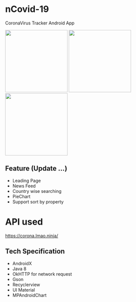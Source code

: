 # nCovid-19
CoronaVirus Tracker Android App

<img src="https://raw.githubusercontent.com/hmtri-it/nCovid-19/master/screenshots/Screenshot_1584513041.png" width="200"> <img src="https://raw.githubusercontent.com/hmtri-it/nCovid-19/master/screenshots/Screenshot_1584513056.png" width="200"> <img src="https://raw.githubusercontent.com/hmtri-it/nCovid-19/master/screenshots/Screenshot_1584513070.png" width="200">

## Feature (Update ...)

- Leading Page
- News Feed
- Country wise searching
- PieChart
- Support sort by property

# API used 

https://corona.lmao.ninja/ 

##  Tech Specification
- AndroidX
- Java 8
- OkHTTP for network request
- Gson
- Recyclerview
- UI Material
- MPAndroidChart
